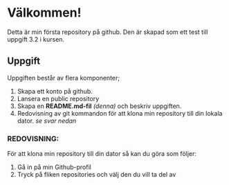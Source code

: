 # Välkommen!

Detta är min första repository på github. 
Den är skapad som ett test till uppgift 3.2 i kursen.

## Uppgift
Uppgiften består av flera komponenter;

1. Skapa ett konto på github.
2. Lansera en public repository
3. Skapa en **README.md-fil** *(denna)* och beskriv uppgiften. 
4. Redovisning av git kommandon för att klona min repository till din lokala dator. *se svar nedan*

### REDOVISNING:

För att klona min repository till din dator så kan du göra som följer:

1. Gå in på min Github-profil
2. Tryck på fliken repositories och välj den du vill ta del av
 


